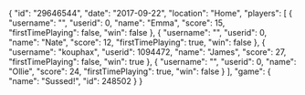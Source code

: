 {
  "id": "29646544",
  "date": "2017-09-22",
  "location": "Home",
  "players": [
    {
      "username": "",
      "userid": 0,
      "name": "Emma",
      "score": 15,
      "firstTimePlaying": false,
      "win": false
    },
    {
      "username": "",
      "userid": 0,
      "name": "Nate",
      "score": 12,
      "firstTimePlaying": true,
      "win": false
    },
    {
      "username": "kouphax",
      "userid": 1094472,
      "name": "James",
      "score": 27,
      "firstTimePlaying": false,
      "win": true
    },
    {
      "username": "",
      "userid": 0,
      "name": "Ollie",
      "score": 24,
      "firstTimePlaying": true,
      "win": false
    }
  ],
  "game": {
    "name": "Sussed!",
    "id": 248502
  }
}

